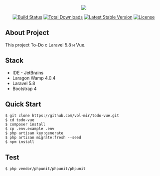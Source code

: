 <p align="center"><img src="https://laravel.com/assets/img/components/logo-laravel.svg"></p>

<p align="center">
<a href="https://travis-ci.org/laravel/framework"><img src="https://travis-ci.org/laravel/framework.svg" alt="Build Status"></a>
<a href="https://packagist.org/packages/laravel/framework"><img src="https://poser.pugx.org/laravel/framework/d/total.svg" alt="Total Downloads"></a>
<a href="https://packagist.org/packages/laravel/framework"><img src="https://poser.pugx.org/laravel/framework/v/stable.svg" alt="Latest Stable Version"></a>
<a href="https://packagist.org/packages/laravel/framework"><img src="https://poser.pugx.org/laravel/framework/license.svg" alt="License"></a>
</p>

## About Project

This project To-Do с Laravel 5.8 и Vue.

## Stack

- IDE - JetBrains
- Laragon Wamp 4.0.4
- Laravel 5.8
- Bootstrap 4

## Quick Start
```shell
$ git clone https://github.com/vol-mir/todo-vue.git
$ cd todo-vue
$ composer install
$ cp .env.example .env
$ php artisan key:generate
$ php artisan migrate:fresh --seed
$ npm install
```

## Test
```shell
$ php vendor/phpunit/phpunit/phpunit
```
